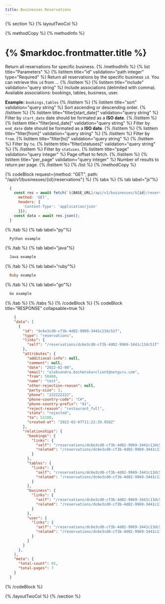 ```yaml
---
title: Businesses Reservations
---
```

{% section %}
{% layoutTwoCol %}

{% methodCopy %}
{% methodInfo %}
  # {% $markdoc.frontmatter.title %}
  Return all reservations for specific business.
{% /methodInfo %}
{% list title="Parameters" %}
  {% listitem title="id" validation="path integer" type="Required" %}
  Return all reservations by the specific business `id`. You can retrieve this `id` from ...
  {% /listitem %}
  {% listitem title="include" validation="query string" %}
  Include associations (delimited with comma). Available associations: bookings, tables, business, user.

  **Example:** `bookings,tables`
  {% /listitem %}
  {% listitem title="sort" validation="query string" %}
  Sort ascending or descending order.
  {% /listitem %}
  {% listitem title="filter[start_date]" validation="query string" %}
  Filter by `start_date` date should be formated as a **ISO date**.
  {% /listitem %}
  {% listitem title="filter[end_date]" validation="query string" %}
  Filter by `end_date` date should be formated as a **ISO date**.
  {% /listitem %}
  {% listitem title="filter[from]" validation="query string" %}
  {% /listitem %}
  Filter by `from`.
  {% listitem title="filter[to]" validation="query string" %}
  {% /listitem %}
  Filter by `to`.
  {% listitem title="filter[statuses]" validation="query string" %}
  {% /listitem %}
  Filter by `statuses`.
  {% listitem title="page" validation="query integer" %}
  Page offset to fetch.
  {% /listitem %}
  {% listitem title="per_page" validation="query integer" %}
  Number of results to return per page.
  {% /listitem %}
{% /list %}
{% /methodCopy %}

{% codeBlock request={method: "GET", path: "/api/v1/businesses/{id}/reservations"} %}
{% tabs %}
  {% tab label="js"%}
  ```js
    {
      const res = await fetch(`${BASE_URL}/api/v1/businesses/${id}/reservations`, {
        method: 'GET',
        headers: {
          'Content-Type': 'application/json'
        }});
      const data = await res.json();
    }
  ```
  {% /tab %}
  {% tab label="py"%}
  ```py
    Python example
  ```
  {% /tab %}
  {% tab label="java"%}
  ```java
    Java example
  ```
  {% /tab %}
  {% tab label="ruby"%}
  ```ruby
    Ruby example
  ```
  {% /tab %}
  {% tab label="go"%}
  ```go
    Go example
  ```
  {% /tab %}
{% /tabs %}
{% /codeBlock %}
{% codeBlock title="RESPONSE" collapsable=true %}
  ```json
      {
      "data": [
        {
          "id": "dc6e3cd0-cf3b-4d02-9969-3441c13dc51f",
          "type": "reservations",
          "links": {
            "self": "/reservations/dc6e3cd0-cf3b-4d02-9969-3441c13dc51f"
          },
          "attributes": {
            "additional-info": null,
            "comment": null,
            "date": "2022-02-08",
            "email": "aleksandra.bochenska+client@netguru.com",
            "from": 50400,
            "name": "test",
            "other-rejection-reason": null,
            "party-size": 3,
            "phone": "222222222",
            "phone-country-code": "CH",
            "phone-country-prefix": "41",
            "reject-reason": "restaurant_full",
            "state": "rejected",
            "to": 53100,
            "created-at": "2022-02-07T11:22:39.958Z"
          },
          "relationships": {
            "bookings": {
              "links": {
                "self": "/reservations/dc6e3cd0-cf3b-4d02-9969-3441c13dc51f/relationships/bookings",
                "related": "/reservations/dc6e3cd0-cf3b-4d02-9969-3441c13dc51f/bookings"
              }
            },
            "tables": {
              "links": {
                "self": "/reservations/dc6e3cd0-cf3b-4d02-9969-3441c13dc51f/relationships/tables",
                "related": "/reservations/dc6e3cd0-cf3b-4d02-9969-3441c13dc51f/tables"
              }
            },
            "business": {
              "links": {
                "self": "/reservations/dc6e3cd0-cf3b-4d02-9969-3441c13dc51f/relationships/business",
                "related": "/reservations/dc6e3cd0-cf3b-4d02-9969-3441c13dc51f/business"
              }
            },
            "user": {
              "links": {
                "self": "/reservations/dc6e3cd0-cf3b-4d02-9969-3441c13dc51f/relationships/user",
                "related": "/reservations/dc6e3cd0-cf3b-4d02-9969-3441c13dc51f/user"
              }
            }
          }
        },
      ],
      "meta": {
        "total-count": 65,
        "total-pages": 7
      }
    }
  ```
{% /codeBlock %}  

{% /layoutTwoCol %}
{% /section %}